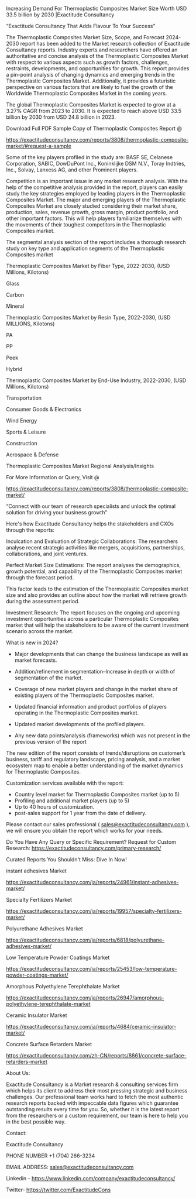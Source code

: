 Increasing Demand For Thermoplastic Composites Market Size Worth USD 33.5 billion by 2030 |Exactitude Consultancy

“Exactitude Consultancy That Adds Flavour To Your Success”

The Thermoplastic Composites Market Size, Scope, and Forecast 2024-2030 report has been added to the Market research collection of Exactitude Consultancy reports. Industry experts and researchers have offered an authoritative and concise analysis of the Thermoplastic Composites Market with respect to various aspects such as growth factors, challenges, restraints, developments, and opportunities for growth. This report provides a pin-point analysis of changing dynamics and emerging trends in the Thermoplastic Composites Market. Additionally, it provides a futuristic perspective on various factors that are likely to fuel the growth of the Worldwide Thermoplastic Composites Market in the coming years.

The global Thermoplastic Composites Market is expected to grow at a 3.27% CAGR from 2023 to 2030. It is expected to reach above USD 33.5 billion by 2030 from USD 24.8 billion in 2023.

Download Full PDF Sample Copy of Thermoplastic Composites Report @

https://exactitudeconsultancy.com/reports/3808/thermoplastic-composite-market/#request-a-sample

Some of the key players profiled in the study are: BASF SE, Celanese Corporation, SABIC, DowDuPont Inc., Koninklijke DSM N.V., Toray Indtries, Inc., Solvay, Lanxess AG, and other Prominent players.

Competition is an important issue in any market research analysis. With the help of the competitive analysis provided in the report, players can easily study the key strategies employed by leading players in the Thermoplastic Composites Market. The major and emerging players of the Thermoplastic Composites Market are closely studied considering their market share, production, sales, revenue growth, gross margin, product portfolio, and other important factors. This will help players familiarize themselves with the movements of their toughest competitors in the Thermoplastic Composites market.

The segmental analysis section of the report includes a thorough research study on key type and application segments of the Thermoplastic Composites market

Thermoplastic Composites Market by Fiber Type, 2022-2030, (USD Millions, Kilotons)

Glass

Carbon

Mineral

Thermoplastic Composites Market by Resin Type, 2022-2030, (USD MILLIONS, Kilotons)

PA

PP

Peek

Hybrid

Thermoplastic Composites Market by End-Use Industry, 2022-2030, (USD Millions, Kilotons)

Transportation

Consumer Goods & Electronics

Wind Energy

Sports & Leisure

Construction

Aerospace & Defense

Thermoplastic Composites Market Regional Analysis/Insights

For More Information or Query, Visit @

https://exactitudeconsultancy.com/reports/3808/thermoplastic-composite-market/

“Connect with our team of research specialists and unlock the optimal solution for driving your business growth”

Here's how Exactitude Consultancy helps the stakeholders and CXOs through the reports:

Inculcation and Evaluation of Strategic Collaborations: The researchers analyse recent strategic activities like mergers, acquisitions, partnerships, collaborations, and joint ventures.

Perfect Market Size Estimations: The report analyses the demographics, growth potential, and capability of the Thermoplastic Composites market through the forecast period.

This factor leads to the estimation of the Thermoplastic Composites market size and also provides an outline about how the market will retrieve growth during the assessment period.

Investment Research: The report focuses on the ongoing and upcoming investment opportunities across a particular Thermoplastic Composites market that will help the stakeholders to be aware of the current investment scenario across the market.

What is new in 2024?

- Major developments that can change the business landscape as well as market forecasts.

- Addition/refinement in segmentation–Increase in depth or width of segmentation of the market.

- Coverage of new market players and change in the market share of existing players of the Thermoplastic Composites market.

- Updated financial information and product portfolios of players operating in the Thermoplastic Composites  market.

- Updated market developments of the profiled players.

- Any new data points/analysis (frameworks) which was not present in the previous version of the report

The new edition of the report consists of trends/disruptions on customer’s business, tariff and regulatory landscape, pricing analysis, and a market ecosystem map to enable a better understanding of the market dynamics for Thermoplastic Composites.

Customization services available with the report:

- Country level market for Thermoplastic Composites market (up to 5)
- Profiling and additional market players (up to 5)
- Up to 40 hours of customization.
- post-sales support for 1 year from the date of delivery.

Please contact our sales professional ( sales@exactitudeconsultancy.com ),  we will ensure you obtain the report which works for your needs.

Do You Have Any Query or Specific Requirement? Request for Custom Research: https://exactitudeconsultancy.com/primary-research/

Curated Reports You Shouldn't Miss: Dive In Now!

instant adhesives Market

https://exactitudeconsultancy.com/ja/reports/24961/instant-adhesives-market/

Specialty Fertilizers Market

https://exactitudeconsultancy.com/ja/reports/19957/specialty-fertilizers-market/

Polyurethane Adhesives Market

https://exactitudeconsultancy.com/ja/reports/6818/polyurethane-adhesives-market/

Low Temperature Powder Coatings Market

https://exactitudeconsultancy.com/ja/reports/25453/low-temperature-powder-coatings-market/

Amorphous Polyethylene Terephthalate Market

https://exactitudeconsultancy.com/ja/reports/26947/amorphous-polyethylene-terephthalate-market

Ceramic Insulator Market

https://exactitudeconsultancy.com/ja/reports/4684/ceramic-insulator-market/

Concrete Surface Retarders Market

https://exactitudeconsultancy.com/zh-CN/reports/8861/concrete-surface-retarders-market

About Us:

Exactitude Consultancy is a Market research & consulting services firm which helps its client to address their most pressing strategic and business challenges. Our professional team works hard to fetch the most authentic research reports backed with impeccable data figures which guarantee outstanding results every time for you. So, whether it is the latest report from the researchers or a custom requirement, our team is here to help you in the best possible way.

Contact:

Exactitude Consultancy

PHONE NUMBER +1 (704) 266-3234

EMAIL ADDRESS: sales@exactitudeconsultancy.com

Linkedin - https://www.linkedin.com/company/exactitudeconsultancy/

Twitter- https://twitter.com/ExactitudeCons
